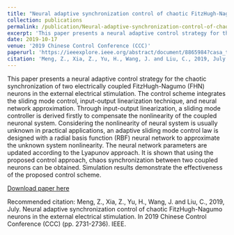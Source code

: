 ```yaml
---
title: "Neural adaptive synchronization control of chaotic FitzHugh-Nagumo neurons in the external electrical stimulation."
collection: publications
permalink: /publication/Neural-adaptive-synchronization-control-of-chaotic-FitzHugh-Nagumo-neurons-in-the-external-electrical-stimulation
excerpt: 'This paper presents a neural adaptive control strategy for the chaotic synchronization of two electrically coupled FitzHugh-Nagumo (FHN) neurons in the external electrical stimulation. '
date: 2019-10-17
venue: '2019 Chinese Control Conference (CCC)'
paperurl: 'https://ieeexplore.ieee.org/abstract/document/8865984?casa_token=hzZ92QQBDcwAAAAA:k7ysxq0GHFz0SdfB4UqlMgC7DPMeNWShbshhNLynibkpkfgu2u2sLsGckIW3wxEuRoNpjIraGdU'
citation: 'Meng, Z., Xia, Z., Yu, H., Wang, J. and Liu, C., 2019, July. Neural adaptive synchronization control of chaotic FitzHugh-Nagumo neurons in the external electrical stimulation. In 2019 Chinese Control Conference (CCC) (pp. 2731-2736). IEEE.'
---
```

This paper presents a neural adaptive control strategy for the chaotic synchronization of two electrically coupled FitzHugh-Nagumo (FHN) neurons in the external electrical stimulation. The control scheme integrates the sliding mode control, input-output linearization technique, and neural network approximation. Through input-output linearization, a sliding mode controller is derived firstly to compensate the nonlinearity of the coupled neuronal system. Considering the nonlinearity of neural system is usually unknown in practical applications, an adaptive sliding mode control law is designed with a radial basis function (RBF) neural network to approximate the unknown system nonlinearity. The neural network parameters are updated according to the Lyapunov approach. It is shown that using the proposed control approach, chaos synchronization between two coupled neurons can be obtained. Simulation results demonstrate the effectiveness of the proposed control scheme.

[Download paper here](https://ieeexplore.ieee.org/abstract/document/8865984?casa_token=hzZ92QQBDcwAAAAA:k7ysxq0GHFz0SdfB4UqlMgC7DPMeNWShbshhNLynibkpkfgu2u2sLsGckIW3wxEuRoNpjIraGdU)

Recommended citation: Meng, Z., Xia, Z., Yu, H., Wang, J. and Liu, C., 2019, July. Neural adaptive synchronization control of chaotic FitzHugh-Nagumo neurons in the external electrical stimulation. In 2019 Chinese Control Conference (CCC) (pp. 2731-2736). IEEE.